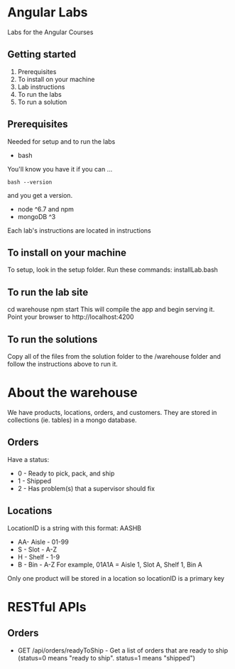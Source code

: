 # Angular Labs
Labs for the Angular Courses

## Getting started
1. Prerequisites
1. To install on your machine
1. Lab instructions
1. To run the labs
1. To run a solution

## Prerequisites
Needed for setup and to run the labs
* bash 

You'll know you have it if you can ...

```
bash --version
```

and you get a version.

* node ^6.7 and npm
* mongoDB ^3


Each lab's instructions are located in instructions 

## To install on your machine

To setup, look in the setup folder. Run these commands:
installLab.bash

## To run the lab site
cd warehouse
npm start
This will compile the app and begin serving it.
Point your browser to http://localhost:4200

## To run the solutions
Copy all of the files from the solution folder to the /warehouse folder and follow the instructions above to run it.

# About the warehouse
We have products, locations, orders, and customers. They are stored in collections (ie. tables) in a mongo database.

## Orders
Have a status:
* 0 - Ready to pick, pack, and ship
* 1 - Shipped
* 2 - Has problem(s) that a supervisor should fix

## Locations
LocationID is a string with this format: AASHB
* AA- Aisle - 01-99
* S - Slot - A-Z
* H - Shelf - 1-9
* B - Bin - A-Z
For example, 
01A1A = Aisle 1, Slot A, Shelf 1, Bin A

Only one product will be stored in a location so locationID is a primary key

# RESTful APIs
## Orders
* GET /api/orders/readyToShip - Get a list of orders that are ready to ship (status=0 means "ready to ship". status=1 means "shipped")
